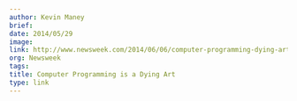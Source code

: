 ```yaml
---
author: Kevin Maney
brief:
date: 2014/05/29
image:
link: http://www.newsweek.com/2014/06/06/computer-programming-dying-art-252618.html
org: Newsweek
tags:
title: Computer Programming is a Dying Art
type: link
---
```

